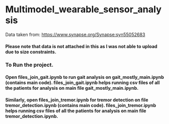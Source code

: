 # Multimodel_wearable_sensor_analysis

Data taken from:
https://www.synapse.org/Synapse:syn55052683

#### Please note that data is not attached in this as I was not able to upload due to size constraints. 

### To Run the project.

#### Open files_join_gait.ipynb to run gait analysis on gait_mostly_main.ipynb (contains main code). files_join_gait.ipynb helps running csv files of all the patients for analysis on main file gait_mostly_main.ipynb.

#### Similarly, open files_join_tremor.ipynb for tremor detection on file tremor_detection.ipynb (contains main code). files_join_tremor.ipynb helps running csv files of all the patients for analysis on main file tremor_detection.ipynb.
